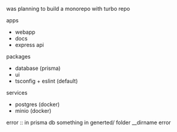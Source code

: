 was planning to build a monorepo with turbo repo

apps 
- webapp
- docs
- express api

packages
-  database (prisma)
-  ui
-  tsconfig + eslint (default)

services
- postgres (docker)
- minio (docker)

error :: in prisma db something in generted/ folder __dirname error
